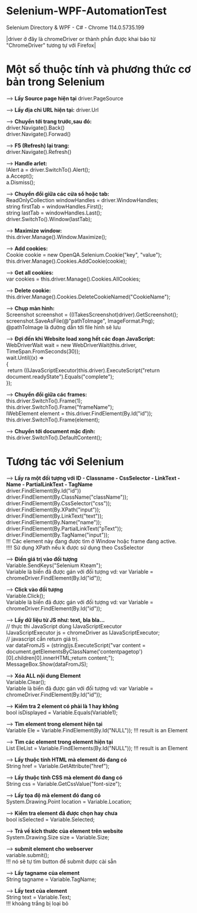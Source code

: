 # Selenium-WPF-AutomationTest
 Selenium Directory & WPF - C# - Chrome 114.0.5735.199

|driver ở đây là chromeDriver or thành phần được khai báo từ "ChromeDriver" tương tự với Firefox|

# Một số thuộc tính và phương thức cơ bản trong Selenium

--> **Lấy Source page hiện tại**
driver.PageSource

--> **Lấy địa chỉ URL hiện tại:**
driver.Url

--> **Chuyển tới trang trước,sau đó:**  
driver.Navigate().Back()  
driver.Navigate().Forwad()

--> **F5 (Refresh) lại trang:**  
driver.Navigate().Refresh()

--> **Handle arlet:**  
IAlert a = driver.SwitchTo().Alert();  
a.Accept();  
a.Dismiss();

--> **Chuyển đổi giữa các cửa sổ hoặc tab:**  
ReadOnlyCollection<string> windowHandles = driver.WindowHandles;  
string firstTab = windowHandles.First();  
string lastTab = windowHandles.Last();  
driver.SwitchTo().Window(lastTab);

--> **Maximize window:**  
this.driver.Manage().Window.Maximize();

--> **Add cookies:**  
Cookie cookie = new OpenQA.Selenium.Cookie("key", "value");  
this.driver.Manage().Cookies.AddCookie(cookie);

--> **Get all cookies:**  
var cookies = this.driver.Manage().Cookies.AllCookies;

--> **Delete cookie:**  
this.driver.Manage().Cookies.DeleteCookieNamed("CookieName");

--> **Chụp màn hình:**  
Screenshot screenshot = ((ITakesScreenshot)driver).GetScreenshot();  
screenshot.SaveAsFile(@"pathToImage", ImageFormat.Png);  
@pathToImage là đường dẫn tới file hình sẽ lưu

--> **Đợi đến khi Website load xong hết các đoạn JavaScript:**  
WebDriverWait wait = new WebDriverWait(this.driver, TimeSpan.FromSeconds(30));  
wait.Until((x) =>  
{  
 return ((IJavaScriptExecutor)this.driver).ExecuteScript("return document.readyState").Equals("complete");  
});

--> **Chuyển đổi giữa các frames:**  
this.driver.SwitchTo().Frame(1);  
this.driver.SwitchTo().Frame("frameName");  
IWebElement element = this.driver.FindElement(By.Id("id"));  
this.driver.SwitchTo().Frame(element);

--> **Chuyển tới document mặc định:**  
this.driver.SwitchTo().DefaultContent();


# Tương tác với Selenium

--> **Lấy ra một đối tượng với ID - Classname - CssSelector - LinkText - Name - PartialLinkText - TagName**  
driver.FindElement(By.Id("id"))  
driver.FindElement(By.ClassName("className"));  
driver.FindElement(By.CssSelector("css"));  
driver.FindElement(By.XPath("input"));  
driver.FindElement(By.LinkText("text"));  
driver.FindElement(By.Name("name"));  
driver.FindElement(By.PartialLinkText("pText"));  
driver.FindElement(By.TagName("input"));  
!!! Các element này đang được tìm ở Window hoặc frame đang active.  
!!!! Sử dụng XPath nếu k được sử dụng theo CssSelector

--> **Điền giá trị vào đối tượng**  
Variable.SendKeys("Selenium Kteam");  
Variable là biến đã được gán với đối tượng vd: var Variable = chromeDriver.FindElement(By.Id("id"));

--> **Click vào đối tượng**  
Variable.Click();  
Variable là biến đã được gán với đối tượng vd: var Variable = chromeDriver.FindElement(By.Id("id"));

--> **Lấy dữ liệu từ JS như: text, bla bla...**  
// thực thi JavaScript dùng IJavaScriptExecutor  
IJavaScriptExecutor js = chromeDriver as IJavaScriptExecutor;  
// javascript cần return giá trị.  
var dataFromJS = (string)js.ExecuteScript("var content = document.getElementsByClassName('contentpagetop')[0].children[0].innerHTML;return content;");  
MessageBox.Show(dataFromJS);

--> **Xóa ALL nội dung Element**  
Variable.Clear();  
Variable là biến đã được gán với đối tượng vd: var Variable = chromeDriver.FindElement(By.Id("id"));

--> **Kiểm tra 2 element có phải là 1 hay không**  
bool isDisplayed = Variable.Equals(Variable1);

--> **Tìm element trong element hiện tại**  
Variable Ele = Variable.FindElement(By.Id("NULL"));
!!! result is an Element

--> **Tìm các element trong element hiện tại**  
List<Variable> EleList = Variable.FindElements(By.Id("NULL"));
!!! result is an Element

--> **Lấy thuộc tính HTML mà element đó đang có**  
String href = Variable.GetAttribute("href");

--> **Lấy thuộc tính CSS mà element đó đang có**  
String css = Variable.GetCssValue("font-size");

--> **Lấy tọa độ mà element đó đang có**  
System.Drawing.Point location = Variable.Location;

--> **Kiểm tra element đã được chọn hay chưa**  
bool isSelected = Variable.Selected;

--> **Trả về kích thước của element trên website**  
System.Drawing.Size size = Variable.Size;

--> **submit element cho webserver**  
variable.submit();  
!!! nó sẽ tự tìm button để submit được cài sẵn

--> **Lấy tagname của element**  
String tagname = Variable.TagName;

--> **Lấy text của element**  
String text = Variable.Text;  
!!! khoảng trắng bị loại bỏ
